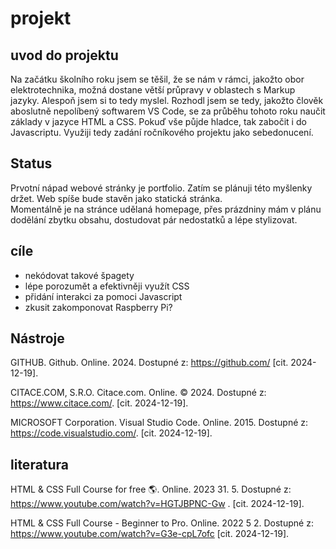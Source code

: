 <body>   
<h1>projekt</h1>                         
<h2>uvod do projektu</h2>
<p>
    Na začátku školního roku jsem se těšil, že se nám v rámci, jakožto obor elektrotechnika, možná dostane větší průpravy v oblastech s Markup jazyky. Alespoň jsem si to tedy myslel. Rozhodl jsem se tedy, jakožto člověk aboslutně nepolíbený softwarem VS Code, se za průběhu tohoto roku naučit základy v jazyce HTML a CSS. Pokuď vše půjde hladce, tak zabočit i do Javascriptu. Využiji tedy zadání ročníkového projektu jako sebedonucení.
</p>
<h2>Status</h2>
<p>Prvotní nápad webové stránky je portfolio. Zatím se plánuji této myšlenky držet. Web spíše bude stavěn jako statická stránka.<br>
Momentálně je na stránce udělaná homepage, přes prázdniny mám v plánu dodělání zbytku obsahu, dostudovat pár nedostatků a lépe stylizovat.
</p>
<h2>cíle</h2>
<ul>
    <li>nekódovat takové špagety</li>
    <li>lépe porozumět a efektivněji využít CSS</li>
    <li>přidání interakci za pomoci Javascript</li>
    <li>zkusit zakomponovat Raspberry Pi?</li>
</ul>
<h2>Nástroje</h2>
<p>GITHUB. Github. Online. 2024. Dostupné z: <a href="https://github.com/">https://github.com/</a> [cit. 2024-12-19].<br></p>
<p>CITACE.COM, S.R.O. Citace.com. Online. © 2024. Dostupné z: <a href="https://www.citace.com/">https://www.citace.com/</a>. [cit. 2024-12-19].</p>
<p>MICROSOFT Corporation. Visual Studio Code. Online. 2015. Dostupné z: <a href="https://code.visualstudio.com/">https://code.visualstudio.com/</a>. [cit. 2024-12-19].</p>

<h2>literatura</h2>
<p>HTML & CSS Full Course for free 🌎. Online. 2023 31. 5. Dostupné z: <a href="https://www.youtube.com/watch?v=HGTJBPNC-Gw">https://www.youtube.com/watch?v=HGTJBPNC-Gw</a> . [cit. 2024-12-19].</p>
<p>HTML & CSS Full Course - Beginner to Pro. Online. 2022 5 2. Dostupné z: <a href="https://www.youtube.com/watch?v=G3e-cpL7ofc".>https://www.youtube.com/watch?v=G3e-cpL7ofc</a> [cit. 2024-12-19].</p>
</body>
